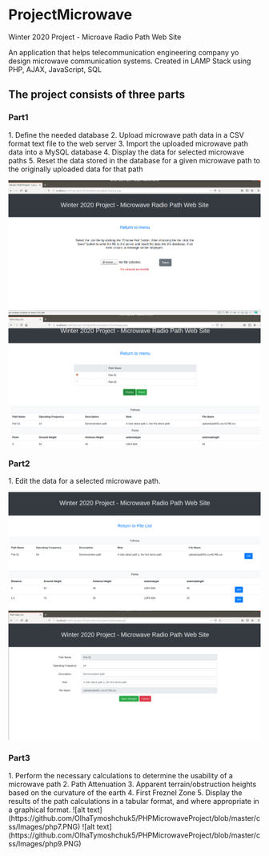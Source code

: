 # ProjectMicrowave
Winter 2020 Project - Microave Radio Path Web Site

An application that helps telecommunication engineering company yo design microwave communication systems. Created in LAMP Stack using PHP, AJAX, JavaScript, SQL

<h2>The project consists of three parts</h2>
<h3>Part1</h3>
1. Define the needed database
2. Upload microwave path data in a CSV format text file to the web
server
3. Import the uploaded microwave path data into a MySQL database
4. Display the data for selected microwave paths
5. Reset the data stored in the database for a given microwave path to
the originally uploaded data for that path

![alt text](https://github.com/OlhaTymoshchuk5/PHPMicrowaveProject/blob/master/css/Images/php1.PNG)
![alt text](https://github.com/OlhaTymoshchuk5/PHPMicrowaveProject/blob/master/css/Images/php2.PNG)

<h3>Part2</h3>
1. Edit the data for a selected microwave path.

![alt text](https://github.com/OlhaTymoshchuk5/PHPMicrowaveProject/blob/master/css/Images/php4.PNG)
![alt text](https://github.com/OlhaTymoshchuk5/PHPMicrowaveProject/blob/master/css/Images/php6.PNG)

<h3>Part3</h3>
1. Perform the necessary calculations to determine the usability of a
microwave path
2. Path Attenuation
3. Apparent terrain/obstruction heights based on the curvature of the
earth
4. First Freznel Zone
5. Display the results of the path calculations in a tabular format, and where
appropriate in a graphical format.
![alt text](https://github.com/OlhaTymoshchuk5/PHPMicrowaveProject/blob/master/css/Images/php7.PNG)
![alt text](https://github.com/OlhaTymoshchuk5/PHPMicrowaveProject/blob/master/css/Images/php9.PNG)
